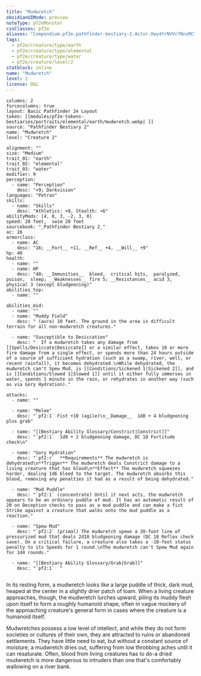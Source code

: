 ```yaml
---
title: "Mudwretch"
obsidianUIMode: preview
noteType: pf2eMonster
cssClasses: pf2e
aliases: "Compendium.pf2e.pathfinder-bestiary-2.Actor.Hwy4YrNVVr7NnsMC" 
tags:
  - pf2e/creature/type/earth
  - pf2e/creature/type/elemental
  - pf2e/creature/type/water
  - pf2e/creature/level/2
statblock: inline
name: "Mudwretch"
level: 2
license: OGL
---
```


```statblock
columns: 2
forcecolumns: true
layout: Basic Pathfinder 2e Layout
token: [[modules/pf2e-tokens-bestiaries/portraits/elemental/earth/mudwretch.webp| ]]
source: "Pathfinder Bestiary 2"
name: "Mudwretch"
level: "Creature 2"

alignment: ""
size: "Medium"
trait_01: "earth"
trait_02: "elemental"
trait_03: "water"
modifier: 9
perception:
  - name: "Perception"
    desc: "+9; Darkvision"
languages: "Petran"
skills:
  - name: "Skills"
    desc: "Athletics: +8, Stealth: +6"
abilityMods: [4, 0, 3, -2, 3, 0]
speed: 20 feet,  swim 20 feet
sourcebook: "_Pathfinder Bestiary 2_"
ac: 16
armorclass:
  - name: AC
    desc: "16; __Fort__ +11, __Ref__ +4, __Will__ +9"
hp: 40
health:
  - name: ""
  - name: HP
    desc: "40; __Immunities__  bleed,  critical hits,  paralyzed,  poison,  sleep; __Weaknesses__ fire 5; __Resistances__ acid 3, physical 3 (except bludgeoning)"
abilities_top:
  - name: ""

abilities_mid:
  - name: ""
  - name: "Muddy Field"
    desc: " (aura) 10 feet. The ground in the area is difficult terrain for all non-mudwretch creatures."

  - name: "Susceptible to Desiccation"
    desc: "  If a mudwretch takes any damage from [[Spells/Desiccate|Desiccate]] or a similar effect, takes 10 or more fire damage from a single effect, or spends more than 24 hours outside of a source of sufficient hydration (such as a swamp, river, well, or recent rainfall), it becomes dehydrated.\nWhile dehydrated, the mudwretch can't Spew Mud, is [[Conditions/Sickened 1|Sickened 2]], and is [[Conditions/Slowed 1|Slowed 1]] until it either fully immerses in water, spends 1 minute in the rain, or rehydrates in another way (such as via Gory Hydration)."

attacks:
  - name: ""

  - name: "Melee"
    desc: "`pf2:1` Fist +10 (agile)\n__Damage__  1d8 + 4 bludgeoning plus grab"

  - name: "[[Bestiary Ability Glossary/Constrict|Constrict]]"
    desc: "`pf2:1`  1d8 + 2 bludgeoning damage, DC 18 Fortitude check\n"

  - name: "Gory Hydration"
    desc: "`pf2:r`  **Requirements** The mudwretch is dehydrated\n**Trigger** The mudwretch deals Constrict damage to a living creature that has blood\n**Effect** The mudwretch squeezes harder, dealing 1d6 bleed to the target. The mudwretch absorbs this blood, removing any penalties it had as a result of being dehydrated."

  - name: "Mud Puddle"
    desc: "`pf2:1` (concentrate) Until it next acts, the mudwretch appears to be an ordinary puddle of mud. It has an automatic result of 20 on Deception checks to pass as a mud puddle and can make a fist Strike against a creature that walks onto the mud puddle as a reaction."

  - name: "Spew Mud"
    desc: "`pf2:2` (primal) The mudwretch spews a 20-foot line of pressurized mud that deals 2d10 bludgeoning damage (DC 18 Reflex check save). On a critical failure, a creature also takes a -10-foot status penalty to its Speeds for 1 round.\nThe mudwretch can't Spew Mud again for 1d4 rounds."

  - name: "[[Bestiary Ability Glossary/Grab|Grab]]"
    desc: "`pf2:1`  "
 
```



In its resting form, a mudwretch looks like a large puddle of thick, dark mud, heaped at the center in a slightly drier patch of loam. When a living creature approaches, though, the mudwretch lurches upward, piling its muddy flesh upon itself to form a roughly humanoid shape, often in vague mockery of the approaching creature's general form in cases where the creature is a humanoid itself.

Mudwretches possess a low level of intellect, and while they do not form societies or cultures of their own, they are attracted to ruins or abandoned settlements. They have little need to eat, but without a constant source of moisture, a mudwretch dries out, suffering from low throbbing aches until it can resaturate. Often, blood from living creatures has to do-a dried mudwretch is more dangerous to intruders than one that's comfortably wallowing on a river bank.
